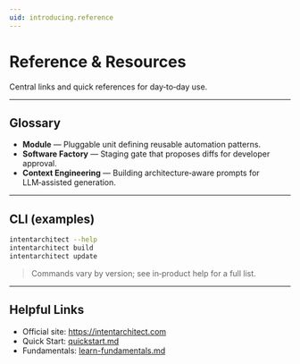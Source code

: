```yaml
---
uid: introducing.reference
---
```


# Reference & Resources

Central links and quick references for day‑to‑day use.

---

## Glossary

- **Module** — Pluggable unit defining reusable automation patterns.  
- **Software Factory** — Staging gate that proposes diffs for developer approval.  
- **Context Engineering** — Building architecture‑aware prompts for LLM‑assisted generation.

---

## CLI (examples)

```bash
intentarchitect --help
intentarchitect build
intentarchitect update
```

> Commands vary by version; see in‑product help for a full list.

---

## Helpful Links

- Official site: https://intentarchitect.com  
- Quick Start: [quickstart.md](quickstart.md)  
- Fundamentals: [learn-fundamentals.md](learn-fundamentals.md)
